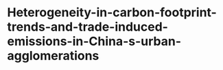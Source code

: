 # Heterogeneity-in-carbon-footprint-trends-and-trade-induced-emissions-in-China-s-urban-agglomerations